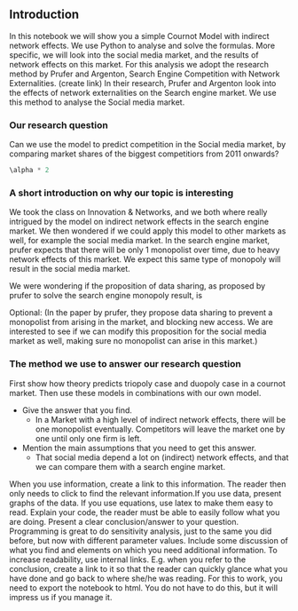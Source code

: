 


## Introduction

In this notebook we will show you a simple Cournot Model with indirect network effects. We use Python to analyse and solve the formulas. More specific, we will look into the social media market, and the results of network effects on this market. For this analysis we adopt the research method by Prufer and Argenton, Search Engine Competition with Network Externalities. (create link) In their research, Prufer and Argenton look into the effects of network externalities on the Search engine market. We use this method to analyse the Social media market.



### Our research question

Can we use the model to predict competition in the Social media market, by comparing market shares of the biggest competitiors from 2011 onwards?







```python
\alpha * 2
```

### A short introduction on why our topic is interesting

We took the class on Innovation & Networks, and we both where really intrigued by the model on indirect network effects in the 
search engine market. We then wondered if we could apply this model to other markets as well, for example the social media market. 
In the search engine market, prufer expects that there will be only 1 monopolist over time, due to heavy network effects of this market.
We expect this same type of monopoly will result in the social media market. 

We were wondering if the proposition of data sharing, as proposed by prufer to solve the search engine monopoly result, is

Optional: (In the paper by prufer, they propose data sharing to prevent a monopolist from arising in the market, and blocking new 
access. We are interested to see if we can modify this proposition for the social media market as well, making sure no monopolist 
can arise in this market.)



### The method we use to answer our research question

First show how theory predicts triopoly case and duopoly case in a cournot market. Then use these models in combinations with our own model.

* Give the answer that you find.
  - In a Market with a high level of indirect network effects, there will be one monopolist eventually. Competitors will leave the market one by one until only one firm is left.
* Mention the main assumptions that you need to get this answer.
    - That social media depend a lot on (indirect) network effects, and that we can compare them with a search engine market.

When you use information,
create a link to this information. The reader then only needs to click to find the relevant information.If you use data, 
present graphs of the data. If you use equations, use latex to make them easy to read. Explain your code, the reader must be 
able to easily follow what you are doing. Present a clear conclusion/answer to your question. Programming is great to do 
sensitivity analysis, just to the same you did before, but now with different parameter values. Include some discussion of 
what you find and elements on which you need additional information. To increase readability, use internal links. E.g. when you 
refer to the conclusion, create a link to it so that the reader can quickly glance what you have done and go back to where she/he 
was reading. For this to work, you need to export the notebook to html. You do not have to do this, but it will impress us if you 
manage it.
